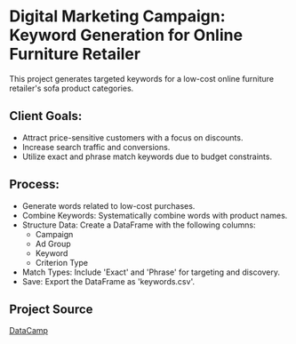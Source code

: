# Digital Marketing Campaign: Keyword Generation for Online Furniture Retailer

This project generates targeted keywords for a low-cost online furniture retailer's sofa product categories.

## Client Goals:

* Attract price-sensitive customers with a focus on discounts.
* Increase search traffic and conversions.
* Utilize exact and phrase match keywords due to budget constraints.


## Process:

* Generate words related to low-cost purchases.
* Combine Keywords: Systematically combine words with product names.
* Structure Data: Create a DataFrame with the following columns:
    * Campaign
    * Ad Group
    * Keyword
    * Criterion Type
* Match Types: Include 'Exact' and 'Phrase' for targeting and discovery.
* Save: Export the DataFrame as 'keywords.csv'.

## Project Source

[DataCamp](https://app.datacamp.com/learn/projects/400)